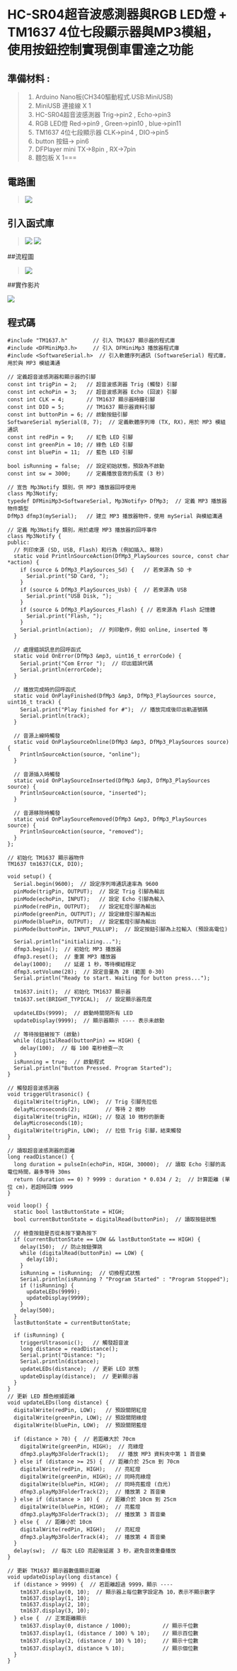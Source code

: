 <h1>HC-SR04超音波感測器與RGB LED燈 + TM1637 4位七段顯示器與MP3模組，使用按鈕控制實現倒車雷達之功能</h1>


## 準備材料 : 
>1. Arduino Nano板(CH340驅動程式.USB:MiniUSB) 
>2. MiniUSB 連接線 X 1 
>3. HC-SR04超音波感測器 Trig->pin2 , Echo->pin3
>4. RGB LED燈 Red->pin9 , Green->pin10 , blue->pin11
>5. TM1637 4位七段顯示器 CLK->pin4 , DIO->pin5
>6. button 按鈕-> pin6
>7. DFPlayer mini  TX->8pin , RX->7pin
>8. 麵包板 X 1===

## 電路圖
>![](https://github.com/sujamie/Arduino/blob/main/%E6%9C%9F%E6%9C%AB%E5%AF%A6%E4%BD%9C/%E9%9B%BB%E8%B7%AF%E5%9C%96.jpg?raw=true)

## 引入函式庫
>![](https://github.com/sujamie/Arduino/blob/main/%E6%9C%9F%E6%9C%AB%E5%AF%A6%E4%BD%9C/TM1367.png?raw=true)
>![](https://github.com/sujamie/Arduino/blob/main/%E6%9C%9F%E6%9C%AB%E5%AF%A6%E4%BD%9C/DFMP3.png?raw=true)

##流程圖
>![](https://github.com/sujamie/Arduino/blob/main/%E6%9C%9F%E6%9C%AB%E5%AF%A6%E4%BD%9C/%E6%B5%81%E7%A8%8B%E5%9C%96.png?raw=true)

##實作影片

<a href= "https://youtube.com/shorts/NnKyDppa5NA?feature=share">
<img src= "https://i.ytimg.com/vi/NnKyDppa5NA/oar2.jpg?sqp=-oaymwEoCJUDENAFSFqQAgHyq4qpAxcIARUAAIhC2AEB4gEKCBgQAhgGOAFAAQ==&rs=AOn4CLA1kXOIQcs2IWTwRVDh0-mNiFULkA/0.jpg"></a>

## 程式碼

``` arduino
#include "TM1637.h"        // 引入 TM1637 顯示器的程式庫
#include <DFMiniMp3.h>     // 引入 DFMiniMp3 播放器程式庫
#include <SoftwareSerial.h>  // 引入軟體序列通訊 (SoftwareSerial) 程式庫，用於與 MP3 模組溝通

// 定義超音波感測器和顯示器的引腳
const int trigPin = 2;   // 超音波感測器 Trig (觸發) 引腳
const int echoPin = 3;   // 超音波感測器 Echo (回波) 引腳
const int CLK = 4;       // TM1637 顯示器時鐘引腳
const int DIO = 5;       // TM1637 顯示器資料引腳
const int buttonPin = 6; // 啟動按鈕引腳
SoftwareSerial mySerial(8, 7);  // 定義軟體序列埠 (TX, RX)，用於 MP3 模組通訊
const int redPin = 9;    // 紅色 LED 引腳
const int greenPin = 10; // 綠色 LED 引腳
const int bluePin = 11;  // 藍色 LED 引腳

bool isRunning = false;  // 設定初始狀態，預設為不啟動
const int sw = 3000;     // 定義播放音效的長度 (3 秒)

// 宣告 Mp3Notify 類別，供 MP3 播放器回呼使用
class Mp3Notify; 
typedef DFMiniMp3<SoftwareSerial, Mp3Notify> DfMp3;  // 定義 MP3 播放器物件類型
DfMp3 dfmp3(mySerial);   // 建立 MP3 播放器物件，使用 mySerial 與模組溝通

// 定義 Mp3Notify 類別，用於處理 MP3 播放器的回呼事件
class Mp3Notify {
public:
  // 列印來源 (SD, USB, Flash) 和行為 (例如插入、移除)
  static void PrintlnSourceAction(DfMp3_PlaySources source, const char *action) {
    if (source & DfMp3_PlaySources_Sd) {   // 若來源為 SD 卡
      Serial.print("SD Card, ");
    }
    if (source & DfMp3_PlaySources_Usb) {  // 若來源為 USB
      Serial.print("USB Disk, ");
    }
    if (source & DfMp3_PlaySources_Flash) { // 若來源為 Flash 記憶體
      Serial.print("Flash, ");
    }
    Serial.println(action);  // 列印動作，例如 online, inserted 等
  }
  
  // 處理錯誤訊息的回呼函式
  static void OnError(DfMp3 &mp3, uint16_t errorCode) {
    Serial.print("Com Error ");  // 印出錯誤代碼
    Serial.println(errorCode);
  }
  
  // 播放完成時的回呼函式
  static void OnPlayFinished(DfMp3 &mp3, DfMp3_PlaySources source, uint16_t track) {
    Serial.print("Play finished for #");  // 播放完成後印出軌道號碼
    Serial.println(track);
  }

  // 音源上線時觸發
  static void OnPlaySourceOnline(DfMp3 &mp3, DfMp3_PlaySources source) {
    PrintlnSourceAction(source, "online");
  }

  // 音源插入時觸發
  static void OnPlaySourceInserted(DfMp3 &mp3, DfMp3_PlaySources source) {
    PrintlnSourceAction(source, "inserted");
  }

  // 音源移除時觸發
  static void OnPlaySourceRemoved(DfMp3 &mp3, DfMp3_PlaySources source) {
    PrintlnSourceAction(source, "removed");
  }
};

// 初始化 TM1637 顯示器物件
TM1637 tm1637(CLK, DIO);

void setup() {
  Serial.begin(9600);  // 設定序列埠通訊速率為 9600
  pinMode(trigPin, OUTPUT);  // 設定 Trig 引腳為輸出
  pinMode(echoPin, INPUT);   // 設定 Echo 引腳為輸入
  pinMode(redPin, OUTPUT);   // 設定紅燈引腳為輸出
  pinMode(greenPin, OUTPUT); // 設定綠燈引腳為輸出
  pinMode(bluePin, OUTPUT);  // 設定藍燈引腳為輸出
  pinMode(buttonPin, INPUT_PULLUP);  // 設定按鈕引腳為上拉輸入 (預設高電位)

  Serial.println("initializing...");
  dfmp3.begin();  // 初始化 MP3 播放器
  dfmp3.reset();  // 重置 MP3 播放器
  delay(1000);    // 延遲 1 秒，等待模組穩定
  dfmp3.setVolume(28);  // 設定音量為 28 (範圍 0-30)
  Serial.println("Ready to start. Waiting for button press...");

  tm1637.init();  // 初始化 TM1637 顯示器
  tm1637.set(BRIGHT_TYPICAL);  // 設定顯示器亮度

  updateLEDs(9999);  // 啟動時關閉所有 LED
  updateDisplay(9999);  // 顯示器顯示 ---- 表示未啟動

  // 等待按鈕被按下 (啟動)
  while (digitalRead(buttonPin) == HIGH) {
    delay(100);  // 每 100 毫秒檢查一次
  }
  isRunning = true;  // 啟動程式
  Serial.println("Button Pressed. Program Started");
}

// 觸發超音波感測器
void triggerUltrasonic() {
  digitalWrite(trigPin, LOW);  // Trig 引腳先拉低
  delayMicroseconds(2);        // 等待 2 微秒
  digitalWrite(trigPin, HIGH); // 發送 10 微秒的脈衝
  delayMicroseconds(10);
  digitalWrite(trigPin, LOW);  // 拉低 Trig 引腳，結束觸發
}

// 讀取超音波感測器的距離
long readDistance() {
  long duration = pulseIn(echoPin, HIGH, 30000);  // 讀取 Echo 引腳的高電位時間，最多等待 30ms
  return (duration == 0) ? 9999 : duration * 0.034 / 2;  // 計算距離 (單位 cm)，若超時回傳 9999
}

void loop() {
  static bool lastButtonState = HIGH;
  bool currentButtonState = digitalRead(buttonPin);  // 讀取按鈕狀態

  // 檢查按鈕是否從未按下變為按下
  if (currentButtonState == LOW && lastButtonState == HIGH) {
    delay(150);  // 防止按鈕彈跳
    while (digitalRead(buttonPin) == LOW) {
      delay(10);
    }
    isRunning = !isRunning;  // 切換程式狀態
    Serial.println(isRunning ? "Program Started" : "Program Stopped");
    if (!isRunning) {
      updateLEDs(9999);
      updateDisplay(9999);
    }
    delay(500);
  }
  lastButtonState = currentButtonState;

  if (isRunning) {
    triggerUltrasonic();   // 觸發超音波
    long distance = readDistance();
    Serial.print("Distance: ");
    Serial.println(distance);
    updateLEDs(distance);  // 更新 LED 狀態
    updateDisplay(distance);  // 更新顯示器
  }
}
// 更新 LED 顏色根據距離
void updateLEDs(long distance) {
  digitalWrite(redPin, LOW);   // 預設關閉紅燈
  digitalWrite(greenPin, LOW); // 預設關閉綠燈
  digitalWrite(bluePin, LOW);  // 預設關閉藍燈

  if (distance > 70) {  // 若距離大於 70cm
    digitalWrite(greenPin, HIGH);  // 亮綠燈
    dfmp3.playMp3FolderTrack(1);   // 播放 MP3 資料夾中第 1 首音樂
  } else if (distance >= 25) {  // 距離介於 25cm 到 70cm
    digitalWrite(redPin, HIGH);   // 亮紅燈
    digitalWrite(greenPin, HIGH); // 同時亮綠燈
    digitalWrite(bluePin, HIGH);  // 同時亮藍燈 (白光)
    dfmp3.playMp3FolderTrack(2);  // 播放第 2 首音樂
  } else if (distance > 10) {  // 距離介於 10cm 到 25cm
    digitalWrite(bluePin, HIGH);  // 亮藍燈
    dfmp3.playMp3FolderTrack(3);  // 播放第 3 首音樂
  } else {  // 距離小於 10cm
    digitalWrite(redPin, HIGH);   // 亮紅燈
    dfmp3.playMp3FolderTrack(4);  // 播放第 4 首音樂
  }
  delay(sw);  // 每次 LED 亮起後延遲 3 秒，避免音效重疊播放
}

// 更新 TM1637 顯示器數值顯示距離
void updateDisplay(long distance) {
  if (distance > 9999) {  // 若距離超過 9999，顯示 ----
    tm1637.display(0, 10);  // 顯示器上每位數字設定為 10，表示不顯示數字
    tm1637.display(1, 10);  
    tm1637.display(2, 10);  
    tm1637.display(3, 10);  
  } else {  // 正常距離顯示
    tm1637.display(0, distance / 1000);          // 顯示千位數
    tm1637.display(1, (distance / 100) % 10);    // 顯示百位數
    tm1637.display(2, (distance / 10) % 10);     // 顯示十位數
    tm1637.display(3, distance % 10);            // 顯示個位數
  }
}

